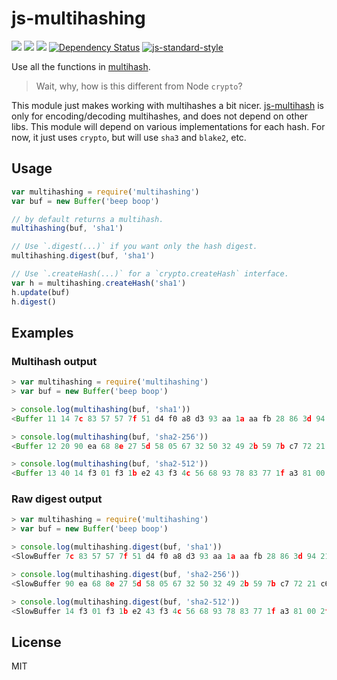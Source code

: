 js-multihashing
===============

[![](https://img.shields.io/badge/made%20by-Protocol%20Labs-blue.svg?style=flat-square)](http://ipn.io) [![](https://img.shields.io/badge/freenode-%23ipfs-blue.svg?style=flat-square)](http://webchat.freenode.net/?channels=%23ipfs) ![](https://img.shields.io/badge/coverage-%3F-yellow.svg?style=flat-square) [![Dependency Status](https://david-dm.org/jbenet/multihashing.svg?style=flat-square)](https://david-dm.org/jbenet/multihashing) [![js-standard-style](https://img.shields.io/badge/code%20style-standard-brightgreen.svg?style=flat-square)](https://github.com/feross/standard)


Use all the functions in [multihash](//github.com/jbenet/multihash).

> Wait, why, how is this different from Node `crypto`?

This module just makes working with multihashes a bit nicer.
[js-multihash](//github.com/jbenet/js-multihash) is only for
encoding/decoding multihashes, and does not depend on other libs.
This module will depend on various implementations for each hash.
For now, it just uses `crypto`, but will use `sha3` and `blake2`, etc.

## Usage

```js
var multihashing = require('multihashing')
var buf = new Buffer('beep boop')

// by default returns a multihash.
multihashing(buf, 'sha1')

// Use `.digest(...)` if you want only the hash digest.
multihashing.digest(buf, 'sha1')

// Use `.createHash(...)` for a `crypto.createHash` interface.
var h = multihashing.createHash('sha1')
h.update(buf)
h.digest()
```

## Examples

### Multihash output

```js
> var multihashing = require('multihashing')
> var buf = new Buffer('beep boop')

> console.log(multihashing(buf, 'sha1'))
<Buffer 11 14 7c 83 57 57 7f 51 d4 f0 a8 d3 93 aa 1a aa fb 28 86 3d 94 21>

> console.log(multihashing(buf, 'sha2-256'))
<Buffer 12 20 90 ea 68 8e 27 5d 58 05 67 32 50 32 49 2b 59 7b c7 72 21 c6 24 93 e7 63 30 b8 5d dd a1 91 ef 7c>

> console.log(multihashing(buf, 'sha2-512'))
<Buffer 13 40 14 f3 01 f3 1b e2 43 f3 4c 56 68 93 78 83 77 1f a3 81 00 2f 1a aa 5f 31 b3 f7 8e 50 0b 66 ff 2f 4f 8e a5 e3 c9 f5 a6 1b d0 73 e2 45 2c 48 04 84 b0 ...>
```

### Raw digest output

```js
> var multihashing = require('multihashing')
> var buf = new Buffer('beep boop')

> console.log(multihashing.digest(buf, 'sha1'))
<SlowBuffer 7c 83 57 57 7f 51 d4 f0 a8 d3 93 aa 1a aa fb 28 86 3d 94 21>

> console.log(multihashing.digest(buf, 'sha2-256'))
<SlowBuffer 90 ea 68 8e 27 5d 58 05 67 32 50 32 49 2b 59 7b c7 72 21 c6 24 93 e7 63 30 b8 5d dd a1 91 ef 7c>

> console.log(multihashing.digest(buf, 'sha2-512'))
<SlowBuffer 14 f3 01 f3 1b e2 43 f3 4c 56 68 93 78 83 77 1f a3 81 00 2f 1a aa 5f 31 b3 f7 8e 50 0b 66 ff 2f 4f 8e a5 e3 c9 f5 a6 1b d0 73 e2 45 2c 48 04 84 b0 2e 03 ...>
```

## License

MIT
